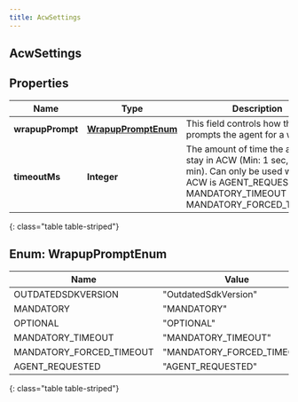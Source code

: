 ```yaml
---
title: AcwSettings
---
```

## AcwSettings


## Properties

| Name | Type | Description | Notes |
| ------------ | ------------- | ------------- | ------------- |
| **wrapupPrompt** | [**WrapupPromptEnum**](#WrapupPromptEnum)<!----> | This field controls how the UI prompts the agent for a wrapup. |  [optional] |
| **timeoutMs** | <!----><!---->**Integer**<!----> | The amount of time the agent can stay in ACW (Min: 1 sec, Max: 60 min).  Can only be used when ACW is AGENT_REQUESTED, MANDATORY_TIMEOUT or MANDATORY_FORCED_TIMEOUT. |  [optional] |
{: class="table table-striped"}


<a name="WrapupPromptEnum"></a>

## Enum: WrapupPromptEnum

| Name | Value |
| ---- | ----- |
| OUTDATEDSDKVERSION | &quot;OutdatedSdkVersion&quot; | 
| MANDATORY | &quot;MANDATORY&quot; | 
| OPTIONAL | &quot;OPTIONAL&quot; | 
| MANDATORY_TIMEOUT | &quot;MANDATORY_TIMEOUT&quot; | 
| MANDATORY_FORCED_TIMEOUT | &quot;MANDATORY_FORCED_TIMEOUT&quot; | 
| AGENT_REQUESTED | &quot;AGENT_REQUESTED&quot; | 
{: class="table table-striped"}




